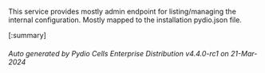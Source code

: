 






This service provides mostly admin endpoint for listing/managing the internal configuration. Mostly mapped to the installation pydio.json file.

[:summary]

###### Auto generated by Pydio Cells Enterprise Distribution v4.4.0-rc1 on 21-Mar-2024
